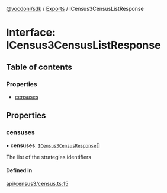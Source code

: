 [@vocdoni/sdk](/sdk) / [Exports](../modules.md) / ICensus3CensusListResponse

# Interface: ICensus3CensusListResponse

## Table of contents

### Properties

- [censuses](ICensus3CensusListResponse.md#censuses)

## Properties

### censuses

• **censuses**: [`ICensus3CensusResponse`](ICensus3CensusResponse.md)[]

The list of the strategies identifiers

#### Defined in

[api/census3/census.ts:15](https://github.com/vocdoni/vocdoni-sdk/blob/0a4464c/src/api/census3/census.ts#L15)

